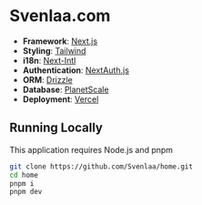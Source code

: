 # Svenlaa.com

- **Framework**: [Next.js](https://nextjs.org)
- **Styling**: [Tailwind](https://tailwindcss.org)
- **i18n**: [Next-Intl](https://next-intl-docs.vercel.app)
- **Authentication**: [NextAuth.js](https://next-auth.js.org)
- **ORM**: [Drizzle](https://github.com/drizzle-team/drizzle-orm)
- **Database**: [PlanetScale](https://planetscale.com)
- **Deployment**: [Vercel](https://vercel.com)

## Running Locally

This application requires Node.js and pnpm

```bash
git clone https://github.com/Svenlaa/home.git
cd home
pnpm i
pnpm dev
```
